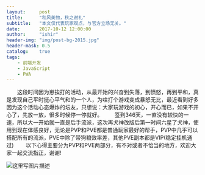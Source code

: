 ```yaml
---
layout:     post
title:      "和风美物，秋之谢礼"
subtitle:   "本文仅代表玩家观点，与官方立场无关。"
date:       2017-10-12 12:00:00
author:     "ishir"
header-img: "img/post-bg-2015.jpg"
header-mask: 0.5
catalog:    true
tags:
    - 前端开发
    - JavaScript
    - PWA
---
```




　　这段时间因为崽挨打的活动，从最开始的兴奋到失落，到愤怒，再到平和，真是发现自己平时挺心平气和的一个人，为啥打个游戏变成暴怒无比，最近看到好多因为这个活动心态爆炸的坛友，只想说：大家玩游戏的初心，开心而已，如果不开心了，先放一放，很多时候停一停就好。
　　签到346天，一直没有较快的一速，所以大一开始就一直是后手流派，这次再犬神改版后第一时间六星了犬神，使用到现在体感良好，无论是PVP和PVE都是普通玩家最好的帮手，PVP中几乎可以搭配所有的流派，PVE中除了带狗粮效率差，其他PVE副本都是VIP(稳定挂机通过)
　　以下心得主要分为PVP和PVE两部分，有不对或者不恰当的地方，欢迎大家一起交流指正，谢谢!

![这里写图片描述](http://upload-images.jianshu.io/upload_images/1074123-cf5e6f791b528825?imageMogr2/auto-orient/strip%7CimageView2/2/w/1240)